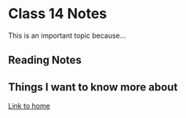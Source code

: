 # Class 14 Notes

This is an important topic because...

## Reading Notes

## Things I want to know more about

[Link to home](https://mikeshen7.github.io/reading-notes)
